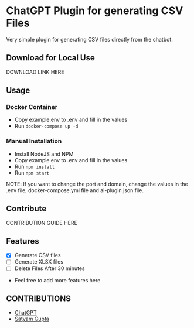 # ChatGPT Plugin for generating CSV Files

Very simple plugin for generating CSV files directly from the chatbot.

## Download for Local Use

DOWNLOAD LINK HERE

## Usage

### Docker Container
- Copy example.env to .env and fill in the values
- Run `docker-compose up -d`

### Manual Installation
- Install NodeJS and NPM
- Copy example.env to .env and fill in the values
- Run `npm install`
- Run `npm start`


NOTE: If you want to change the port and domain, change the values in the .env file, docker-compose.yml file and ai-plugin.json file.

## Contribute

CONTRIBUTION GUIDE HERE

## Features

- [x] Generate CSV files
- [ ] Generate XLSX files
- [ ] Delete Files After 30 minutes
- Feel free to add more features here


## CONTRIBUTIONS

- [ChatGPT](https://chat.openai.com/)
- [Satyam Gupta](https://imlolman.github.io/)